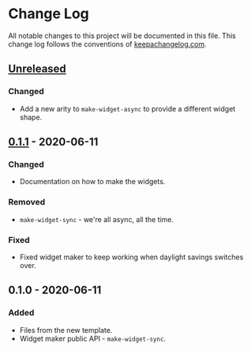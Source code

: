 # Change Log
All notable changes to this project will be documented in this file. This change log follows the conventions of [keepachangelog.com](http://keepachangelog.com/).

## [Unreleased]
### Changed
- Add a new arity to `make-widget-async` to provide a different widget shape.

## [0.1.1] - 2020-06-11
### Changed
- Documentation on how to make the widgets.

### Removed
- `make-widget-sync` - we're all async, all the time.

### Fixed
- Fixed widget maker to keep working when daylight savings switches over.

## 0.1.0 - 2020-06-11
### Added
- Files from the new template.
- Widget maker public API - `make-widget-sync`.

[Unreleased]: https://github.com/your-name/matching-brackets/compare/0.1.1...HEAD
[0.1.1]: https://github.com/your-name/matching-brackets/compare/0.1.0...0.1.1

